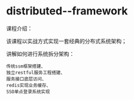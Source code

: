 # distributed--framework

课程介绍：

该课程以实战方式实现一套经典的分布式系统架构；

讲解如何进行系统拆分架构：
    
    传统ssm框架搭建、
    独立restful服务工程搭建、
    服务接口底层访问、
    redis实现业务缓存、
    SSO单点登录系统实现